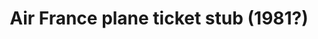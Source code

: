 ---
title: Air France plane ticket stub (1981?)
description: ''
image: /images/paris-plane-ticket-stub.jpg
dimensions: [500, 893]
tags: 
  - aviation
  - design
dateAdded: '2 Jul 2025'
---
